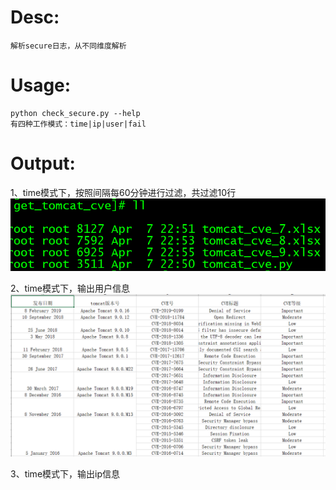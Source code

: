 Desc: <br>
====
    解析secure日志，从不同维度解析
Usage: <br>
==== 
    python check_secure.py --help
    有四种工作模式：time|ip|user|fail
Output: <br>
====
1、time模式下，按照间隔每60分钟进行过滤，共过滤10行 <br>
![image](https://github.com/CaiGuanW/home/blob/master/get_tomcat_cve/20190407230733.png)<br>

2、time模式下，输出用户信息
![image](https://github.com/CaiGuanW/home/blob/master/get_tomcat_cve/20190407230814.png)<br>

3、time模式下，输出ip信息
